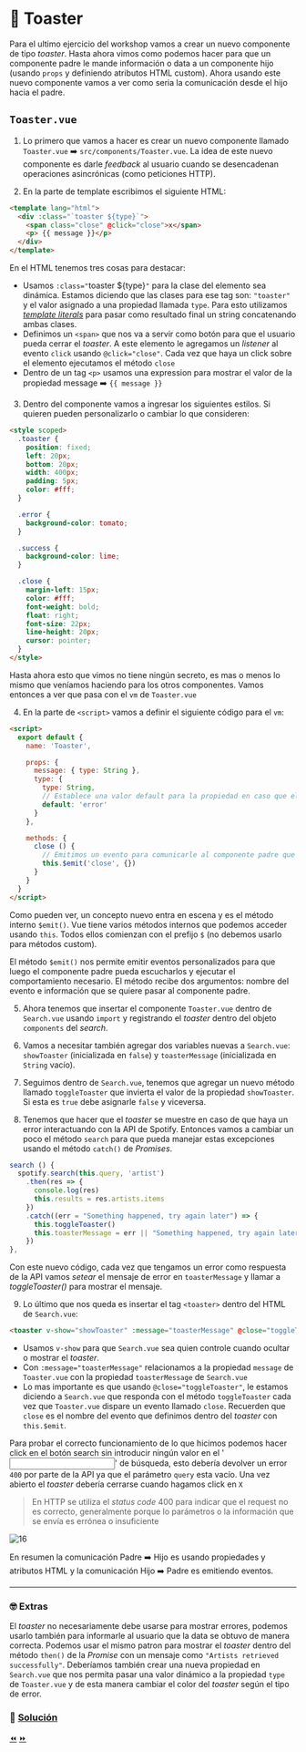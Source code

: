 # 🍞 Toaster

Para el ultimo ejercicio del workshop vamos a crear un nuevo componente de tipo *toaster*. Hasta ahora vimos como podemos hacer para que un componente padre le mande información o data a un componente hijo (usando `props` y definiendo atributos HTML custom). Ahora usando este nuevo componente vamos a ver como seria la comunicación desde el hijo hacia el padre.

## `Toaster.vue`

1. Lo primero que vamos a hacer es crear un nuevo componente llamado `Toaster.vue` ➡️ `src/components/Toaster.vue`. La idea de este nuevo componente es darle *feedback* al usuario cuando se desencadenan operaciones asincrónicas (como peticiones HTTP).

2. En la parte de template escribimos el siguiente HTML:
```html
<template lang="html">
  <div :class="`toaster ${type}`">
    <span class="close" @click="close">x</span>
    <p> {{ message }}</p>
  </div>
</template>
```

En el HTML tenemos tres cosas para destacar:
* Usamos `:class="`toaster ${type}`"` para la clase del elemento sea dinámica. Estamos diciendo que las clases para ese tag son: `"toaster"` y el valor asignado a una propiedad llamada `type`. Para esto utilizamos [*template literals*](https://developer.mozilla.org/en/docs/Web/JavaScript/Reference/Template_literals) para pasar como resultado final un string concatenando ambas clases.
* Definimos un `<span>` que nos va a servir como botón para que el usuario pueda cerrar el *toaster*. A este elemento le agregamos un *listener* al evento `click` usando `@click="close"`. Cada vez que haya un click sobre el elemento ejecutamos el método `close`
* Dentro de un tag `<p>` usamos una expression para mostrar el valor de la propiedad message ➡️ `{{ message }}`


3. Dentro del componente vamos a ingresar los siguientes estilos. Si quieren pueden personalizarlo o cambiar lo que consideren:

```html
<style scoped>
  .toaster {
    position: fixed;
    left: 20px;
    bottom: 20px;
    width: 400px;
    padding: 5px;
    color: #fff;
  }

  .error {
    background-color: tomato;
  }

  .success {
    background-color: lime;
  }

  .close {
    margin-left: 15px;
    color: #fff;
    font-weight: bold;
    float: right;
    font-size: 22px;
    line-height: 20px;
    cursor: pointer;
  }
</style>
```

Hasta ahora esto que vimos no tiene ningún secreto, es mas o menos lo mismo que veníamos haciendo para los otros componentes. Vamos entonces a ver que pasa con el `vm` de `Toaster.vue`

4. En la parte de `<script>` vamos a definir el siguiente código para el `vm`:

```html
<script>
  export default {
    name: 'Toaster',

    props: {
      message: { type: String },
      type: {
        type: String,
        // Establece una valor default para la propiedad en caso que el componente padre no lo asigne.
        default: 'error'
      }
    },

    methods: {
      close () {
        // Emitimos un evento para comunicarle al componente padre que algo ocurrió
        this.$emit('close', {})
      }
    }
  }
</script>
```

Como pueden ver, un concepto nuevo entra en escena y es el método interno `$emit()`. Vue tiene varios métodos internos que podemos acceder usando `this`. Todos ellos comienzan con el prefijo `$` (no debemos usarlo para métodos custom).

El método `$emit()` nos permite emitir eventos personalizados para que luego el componente padre pueda escucharlos y ejecutar el comportamiento necesario. El método recibe dos argumentos: nombre del evento e información que se quiere pasar al componente padre.

5. Ahora tenemos que insertar el componente `Toaster.vue` dentro de `Search.vue` usando `import` y registrando el *toaster* dentro del objeto `components` del *search*.

6. Vamos a necesitar también agregar dos variables nuevas a `Search.vue`: `showToaster` (inicializada en `false`) y `toasterMessage` (inicializada en `String` vacío).

7. Seguimos dentro de `Search.vue`, tenemos que agregar un nuevo método llamado `toggleToaster` que invierta el valor de la propiedad `showToaster`. Si esta es `true` debe asignarle `false` y viceversa.

8. Tenemos que hacer que el *toaster* se muestre en caso de que haya un error interactuando con la API de Spotify. Entonces vamos a cambiar un poco el método `search` para que pueda manejar estas excepciones usando el método `catch()` de *Promises*.

```javascript
search () {
  spotify.search(this.query, 'artist')
    .then(res => {
      console.log(res)
      this.results = res.artists.items
    })
    .catch((err = "Something happened, try again later") => {
      this.toggleToaster()
      this.toasterMessage = err || "Something happened, try again later"
    })
},
```

Con este nuevo código, cada vez que tengamos un error como respuesta de la API vamos *setear* el mensaje de error en `toasterMessage` y llamar a *toggleToaster()* para mostrar el mensaje.

9. Lo último que nos queda es insertar el tag `<toaster>` dentro del HTML de `Search.vue`:

```html
<toaster v-show="showToaster" :message="toasterMessage" @close="toggleToaster"></toaster>
```

* Usamos `v-show` para que `Search.vue` sea quien controle cuando ocultar o mostrar el *toaster*.
* Con `:message="toasterMessage"` relacionamos a la propiedad `message` de `Toaster.vue` con la propiedad `toasterMessage` de `Search.vue`
* Lo mas importante es que usando `@close="toggleToaster"`, le estamos diciendo a `Search.vue` que responda con el método `toggleToaster` cada vez que `Toaster.vue` dispare un evento llamado `close`. Recuerden que `close` es el nombre del evento que definimos dentro del *toaster* con `this.$emit`.

Para probar el correcto funcionamiento de lo que hicimos podemos hacer click en el botón search sin introducir ningún valor en el '<input>' de búsqueda, esto debería devolver un error `400` por parte de la API ya que el parámetro `query` esta vacío. Una vez abierto el *toaster* debería cerrarse cuando hagamos click en `X`

> En HTTP se utiliza el *status code* 400 para indicar que el request no es correcto, generalmente porque lo parámetros o la información que se envía es errónea o insuficiente

![16](../img/16.gif)

En resumen la comunicación Padre ➡️ Hijo es usando propiedades y atributos HTML y la comunicación Hijo ➡️ Padre es emitiendo eventos.

___
### 🤓 Extras
El *toaster* no necesariamente debe usarse para mostrar errores, podemos usarlo también para informarle al usuario que la data se obtuvo de manera correcta. Podemos usar el mismo patron para mostrar el *toaster* dentro del método `then()` de la *Promise* con un mensaje como `"Artists retrieved successfully"`. Deberíamos también crear una nueva propiedad en `Search.vue` que nos permita pasar una valor dinámico a la propiedad `type` de `Toaster.vue` y de esta manera cambiar el color del *toaster* según el tipo de error.

### 📝 [Solución](https://github.com/ianaya89/workshop-vuejs/blob/master/hints/16.md)

[⏪](https://github.com/ianaya89/workshop-vuejs/blob/master/ex/15.md)  [⏩](https://github.com/ianaya89/workshop-vuejs/blob/master/ex/17.md)
